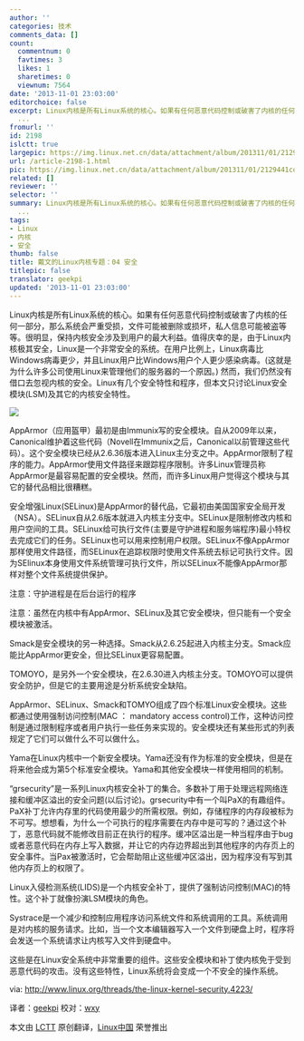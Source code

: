 ```yaml
---
author: ''
categories: 技术
comments_data: []
count:
  commentnum: 0
  favtimes: 3
  likes: 1
  sharetimes: 0
  viewnum: 7564
date: '2013-11-01 23:03:00'
editorchoice: false
excerpt: Linux内核是所有Linux系统的核心。如果有任何恶意代码控制或破害了内核的任何一部分，那么系统会严重受损，文件可能被删除或损坏，私人信息可能被盗等等。很明显，保持内核安全涉及到用户的最大利益。值得庆幸的是，
  ...
fromurl: ''
id: 2198
islctt: true
largepic: https://img.linux.net.cn/data/attachment/album/201311/01/2129441cozlhnrh18hyby1.jpg
url: /article-2198-1.html
pic: https://img.linux.net.cn/data/attachment/album/201311/01/2129441cozlhnrh18hyby1.jpg.thumb.jpg
related: []
reviewer: ''
selector: ''
summary: Linux内核是所有Linux系统的核心。如果有任何恶意代码控制或破害了内核的任何一部分，那么系统会严重受损，文件可能被删除或损坏，私人信息可能被盗等等。很明显，保持内核安全涉及到用户的最大利益。值得庆幸的是，
  ...
tags:
- Linux
- 内核
- 安全
thumb: false
title: 戴文的Linux内核专题：04 安全
titlepic: false
translator: geekpi
updated: '2013-11-01 23:03:00'
---
```


Linux内核是所有Linux系统的核心。如果有任何恶意代码控制或破害了内核的任何一部分，那么系统会严重受损，文件可能被删除或损坏，私人信息可能被盗等等。很明显，保持内核安全涉及到用户的最大利益。值得庆幸的是，由于Linux内核极其安全，Linux是一个非常安全的系统。在用户比例上，Linux病毒比Windows病毒更少，并且Linux用户比Windows用户个人更少感染病毒。(这就是为什么许多公司使用Linux来管理他们的服务器的一个原因。) 然而，我们仍然没有借口去忽视内核的安全。Linux有几个安全特性和程序，但本文只讨论Linux安全模块(LSM)及其它的内核安全特性。


![](https://img.linux.net.cn/data/attachment/album/201311/01/2129441cozlhnrh18hyby1.jpg)


AppArmor（应用盔甲）最初是由Immunix写的安全模块。自从2009年以来，Canonical维护着这些代码（Novell在Immunix之后，Canonical以前管理这些代码）。这个安全模块已经从2.6.36版本进入Linux主分支之中。AppArmor限制了程序的能力。AppArmor使用文件路径来跟踪程序限制。许多Linux管理员称AppArmor是最容易配置的安全模块。然而，而许多Linux用户觉得这个模块与其它的替代品相比很糟糕。


安全增强Linux(SELinux)是AppArmor的替代品，它最初由美国国家安全局开发（NSA）。SELinux自从2.6版本就进入内核主分支中。SELinux是限制修改内核和用户空间的工具。SELinux给可执行文件(主要是守护进程和服务端程序)最小特权去完成它们的任务。SELinux也可以用来控制用户权限。SELinux不像AppArmor那样使用文件路径，而SELinux在追踪权限时使用文件系统去标记可执行文件。因为SElinux本身使用文件系统管理可执行文件，所以SELinux不能像AppArmor那样对整个文件系统提供保护。


注意：守护进程是在后台运行的程序


注意：虽然在内核中有AppArmor、SELinux及其它安全模块，但只能有一个安全模块被激活。


Smack是安全模块的另一种选择。Smack从2.6.25起进入内核主分支。Smack应能比AppArmor更安全，但比SELinux更容易配置。


TOMOYO，是另外一个安全模块，在2.6.30进入内核主分支。TOMOYO可以提供安全防护，但是它的主要用途是分析系统安全缺陷。


AppArmor、SELinux、Smack和TOMYO组成了四个标准Linux安全模块。这些都通过使用强制访问控制(MAC ： mandatory access control)工作，这种访问控制是通过限制程序或者用户执行一些任务来实现的。安全模块还有某些形式的列表规定了它们可以做什么不可以做什么。


Yama在Linux内核中一个新安全模块。Yama还没有作为标准的安全模块，但是在将来他会成为第5个标准安全模块。Yama和其他安全模块一样使用相同的机制。


“grsecurity”是一系列Linux内核安全补丁的集合。多数补丁用于处理远程网络连接和缓冲区溢出的安全问题(以后讨论)。grsecurity中有一个叫PaX的有趣组件。PaX补丁允许内存里的代码使用最少的所需权限。例如，存储程序的内存段被标为不可写。想想看，为什么一个可执行的程序需要在内存中是可写的？通过这个补丁，恶意代码就不能修改目前正在执行的程序。缓冲区溢出是一种当程序由于bug或者恶意代码在内存上写入数据，并让它的内存边界超出到其他程序的内存页上的安全事件。当Pax被激活时，它会帮助阻止这些缓冲区溢出，因为程序没有写到其他内存页上的权限了。


Linux入侵检测系统(LIDS)是一个内核安全补丁，提供了强制访问控制(MAC)的特性。这个补丁就像扮演LSM模块的角色。


Systrace是一个减少和控制应用程序访问系统文件和系统调用的工具。系统调用是对内核的服务请求。比如，当一个文本编辑器写入一个文件到硬盘上时，程序将会发送一个系统请求让内核写入文件到硬盘中。


这些是在Linux安全系统中非常重要的组件。这些安全模块和补丁使内核免于受到恶意代码的攻击。没有这些特性，Linux系统将会变成一个不安全的操作系统。


 


via: <http://www.linux.org/threads/the-linux-kernel-security.4223/>


译者：[geekpi](https://github.com/geekpi) 校对：[wxy](https://github.com/wxy)


本文由 [LCTT](https://github.com/LCTT/TranslateProject) 原创翻译，[Linux中国](http://linux.cn/) 荣誉推出
